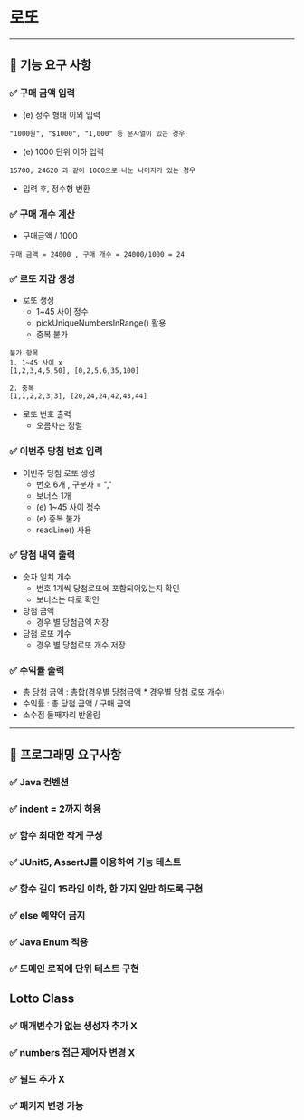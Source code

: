 # 로또

--- 

## 🚀 기능 요구 사항

### ✅ 구매 금액  입력

- (e) 정수 형태 이외 입력

```
"1000원", "$1000", "1,000" 등 문자열이 있는 경우
```

- (e) 1000 단위 이하 입력

```
15700, 24620 과 같이 1000으로 나눈 나머지가 있는 경우
```

- 입력 후, 정수형 변환

### ✅ 구매 개수 계산

- 구매금액 / 1000

```
구매 금액 = 24000 , 구매 개수 = 24000/1000 = 24
```

### ✅ 로또 지갑 생성

- 로또 생성
  - 1~45 사이 정수
  - pickUniqueNumbersInRange() 활용
  - 중복 불가
  
```
불가 항목
1. 1~45 사이 x
[1,2,3,4,5,50], [0,2,5,6,35,100]

2. 중복
[1,1,2,2,3,3], [20,24,24,42,43,44]
```

- 로또 번호 출력
  - 오름차순 정렬

### ✅ 이번주 당첨 번호 입력

- 이번주 당첨 로또 생성
  - 번호 6개 , 구분자 = ","
  - 보너스 1개
  - (e) 1~45 사이 정수
  - (e) 중복 불가
  - readLine() 사용

### ✅ 당첨 내역 출력

- 숫자 일치 개수
  - 번호 1개씩 당첨로또에 포함되어있는지 확인
  - 보너스는 따로 확인
- 당첨 금액
  - 경우 별 당첨금액 저장
- 당첨 로또 개수
  - 경우 별 당첨로또 개수 저장

### ✅ 수익률 출력

- 총 당첨 금액 : 총합(경우별 당첨금액 * 경우별 당첨 로또 개수)
- 수익률 : 총 당첨 금액 / 구매 금액
- 소수점 둘째자리 반올림

---

## 🎯 프로그래밍 요구사항

### ✅ Java 컨벤션

### ✅ indent = 2까지 허용

### ✅ 함수 최대한 작게 구성

### ✅ JUnit5, AssertJ를 이용하여 기능 테스트

### ✅ 함수 길이 15라인 이하, 한 가지 일만 하도록 구현

### ✅ else 예약어 금지

### ✅ Java Enum 적용

### ✅ 도메인 로직에 단위 테스트 구현

## Lotto Class

### ✅ 매개변수가 없는 생성자 추가 X

### ✅ numbers 접근 제어자 변경 X

### ✅ 필드 추가 X

### ✅ 패키지 변경 가능